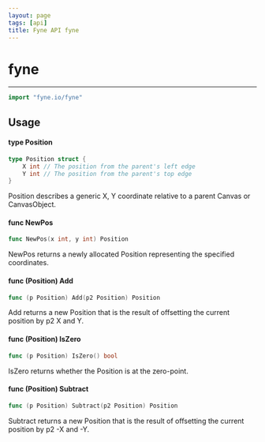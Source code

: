 ```yaml
---
layout: page
tags: [api]
title: Fyne API fyne
---
```


# fyne
---
```go
import "fyne.io/fyne"
```

## Usage

#### type Position

```go
type Position struct {
	X int // The position from the parent's left edge
	Y int // The position from the parent's top edge
}
```

Position describes a generic X, Y coordinate relative to a parent Canvas or CanvasObject.

#### func  NewPos

```go
func NewPos(x int, y int) Position
```
NewPos returns a newly allocated Position representing the specified coordinates.

#### func (Position) Add

```go
func (p Position) Add(p2 Position) Position
```
Add returns a new Position that is the result of offsetting the current position by p2 X and Y.

#### func (Position) IsZero

```go
func (p Position) IsZero() bool
```
IsZero returns whether the Position is at the zero-point.

#### func (Position) Subtract

```go
func (p Position) Subtract(p2 Position) Position
```
Subtract returns a new Position that is the result of offsetting the current position by p2 -X and -Y.
